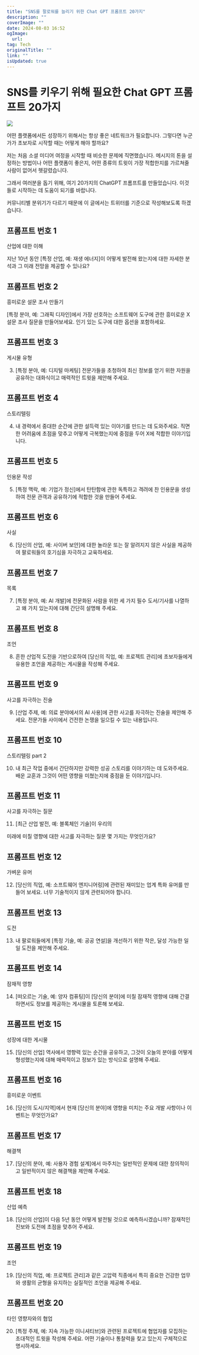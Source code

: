 ```yaml
---
title: "SNS를 팔로워를 늘리기 위한 Chat GPT 프롬프트 20가지"
description: ""
coverImage: ""
date: 2024-08-03 16:52
ogImage: 
  url: 
tag: Tech
originalTitle: ""
link: ""
isUpdated: true
---
```






# SNS를 키우기 위해 필요한 Chat GPT 프롬프트 20가지

<img src="./img/20-detailed-ChatGPT-prompts-to-grow-your-connections-on-Social-Media-Platforms_0.png" />

어떤 플랫폼에서든 성장하기 위해서는 항상 좋은 네트워크가 필요합니다.
그렇다면 누군가가 초보자로 시작할 때는 어떻게 해야 할까요?

저는 처음 소셜 미디어 여정을 시작할 때 비슷한 문제에 직면했습니다. 메시지의 톤을 설정하는 방법이나 어떤 플랫폼이 좋은지, 어떤 종류의 트윗이 가장 적합한지를 가르쳐줄 사람이 없어서 헷갈렸습니다.

그래서 여러분을 돕기 위해, 여기 20가지의 ChatGPT 프롬프트를 만들었습니다. 이것들로 시작하는 데 도움이 되기를 바랍니다.

커뮤니티별 분위기가 다르기 때문에 이 글에서는 트위터를 기준으로 작성해보도록 하겠습니다.

<div class="content-ad"></div>

## 프롬프트 번호 1

산업에 대한 이해

지난 10년 동안 [특정 산업, 예: 재생 에너지]이 어떻게 발전해 왔는지에 대한 자세한 분석과 그 미래 전망을 제공할 수 있나요?

## 프롬프트 번호 2

흥미로운 설문 조사 만들기

[특정 분야, 예: 그래픽 디자인]에서 가장 선호하는 소프트웨어 도구에 관한 흥미로운 X 설문 조사 질문을 만들어보세요. 인기 있는 도구에 대한 옵션을 포함하세요.

<div class="content-ad"></div>

## 프롬프트 번호 3

게시물 유형

3. [특정 분야, 예: 디지털 마케팅] 전문가들을 초청하여 최신 정보를 얻기 위한 자원을 공유하는 대화식이고 매력적인 트윗을 제안해 주세요.

## 프롬프트 번호 4

스토리텔링

4. 내 경력에서 중대한 순간에 관한 설득력 있는 이야기를 만드는 데 도와주세요. 직면한 어려움에 초점을 맞추고 어떻게 극복했는지에 중점을 두어 X에 적합한 이야기입니다.

## 프롬프트 번호 5

인용문 작성

5. [특정 맥락, 예: 기업가 정신]에서 탄탄함에 관한 독특하고 격려에 찬 인용문을 생성하여 전문 관객과 공유하기에 적합한 것을 만들어 주세요.

<div class="content-ad"></div>

## 프롬프트 번호 6

사실

6. [당신의 산업, 예: 사이버 보안]에 대한 놀라운 또는 잘 알려지지 않은 사실을 제공하여 팔로워들의 호기심을 자극하고 교육하세요.

## 프롬프트 번호 7

목록

7. [특정 분야, 예: AI 개발]에 전문화된 사람을 위한 세 가지 필수 도서/기사를 나열하고 왜 가치 있는지에 대해 간단히 설명해 주세요.

## 프롬프트 번호 8

조언

8. 흔한 산업적 도전을 기반으로하여 [당신의 직업, 예: 프로젝트 관리]에 초보자들에게 유용한 조언을 제공하는 게시물을 작성해 주세요.

<div class="content-ad"></div>

## 프롬프트 번호 9

사고를 자극하는 진술

9. [산업 주제, 예: 의료 분야에서의 AI 사용]에 관한 사고를 자극하는 진술을 제안해 주세요. 전문가들 사이에서 건전한 논쟁을 일으킬 수 있는 내용입니다.

## 프롬프트 번호 10

스토리텔링 part 2

10. 내 최근 작업 중에서 간단하지만 강력한 성공 스토리를 이야기하는 데 도와주세요. 배운 교훈과 그것이 어떤 영향을 미쳤는지에 중점을 둔 이야기입니다.

## 프롬프트 번호 11

사고를 자극하는 질문

11. [최근 산업 발전, 예: 블록체인 기술]이 우리의

미래에 미칠 영향에 대한 사고를 자극하는 질문 몇 가지는 무엇인가요?

<div class="content-ad"></div>

## 프롬프트 번호 12

가벼운 유머

12. [당신의 직업, 예: 소프트웨어 엔지니어링]에 관련된 재미있는 업계 특화 유머를 만들어 보세요. 너무 기술적이지 않게 관련되어야 합니다.

## 프롬프트 번호 13

도전

13. 내 팔로워들에게 [특정 기술, 예: 공공 연설]을 개선하기 위한 작은, 달성 가능한 일일 도전을 제안해 주세요.

## 프롬프트 번호 14

잠재적 영향

14. [떠오르는 기술, 예: 양자 컴퓨팅]이 [당신의 분야]에 미칠 잠재적 영향에 대해 간결하면서도 정보를 제공하는 게시물을 토론해 보세요.

## 프롬프트 번호 15

성장에 대한 게시물

15. [당신의 산업] 역사에서 영향력 있는 순간을 공유하고, 그것이 오늘의 분야를 어떻게 형성했는지에 대해 매력적이고 정보가 있는 방식으로 설명해 주세요.

<div class="content-ad"></div>

## 프롬프트 번호 16

흥미로운 이벤트

16. [당신의 도시/지역]에서 현재 [당신의 분야]에 영향을 미치는 주요 개발 사항이나 이벤트는 무엇인가요?

## 프롬프트 번호 17

해결책

17. [당신의 분야, 예: 사용자 경험 설계]에서 마주치는 일반적인 문제에 대한 창의적이고 일반적이지 않은 해결책을 제안해 주세요.

<div class="content-ad"></div>

## 프롬프트 번호 18

산업 예측

18. [당신의 산업]이 다음 5년 동안 어떻게 발전될 것으로 예측하시겠습니까? 잠재적인 진보와 도전에 초점을 맞추어 주세요.

## 프롬프트 번호 19

조언

19. [당신의 직업, 예: 프로젝트 관리]과 같은 고압력 직종에서 특히 중요한 건강한 업무와 생활의 균형을 유지하는 실질적인 조언을 제공해 주세요.

## 프롬프트 번호 20

타인 영향자와의 협업

20. [특정 주제, 예: 지속 가능한 이니셔티브]와 관련된 프로젝트에 협업자를 모집하는 초대적인 트윗을 작성해 주세요. 어떤 기술이나 통찰력을 찾고 있는지 구체적으로 명시하세요.

